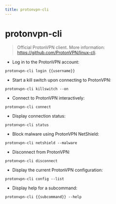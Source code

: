 ```yaml
---
title: protonvpn-cli
---
```

# protonvpn-cli

> Official ProtonVPN client.
> More information: <https://github.com/ProtonVPN/linux-cli>.

- Log in to the ProtonVPN account:

`protonvpn-cli login {{username}}`

- Start a kill switch upon connecting to ProtonVPN:

`protonvpn-cli killswitch --on`

- Connect to ProtonVPN interactively:

`protonvpn-cli connect`

- Display connection status:

`protonvpn-cli status`

- Block malware using ProtonVPN NetShield:

`protonvpn-cli netshield --malware`

- Disconnect from ProtonVPN:

`protonvpn-cli disconnect`

- Display the current ProtonVPN configuration:

`protonvpn-cli config --list`

- Display help for a subcommand:

`protonvpn-cli {{subcommand}} --help`
